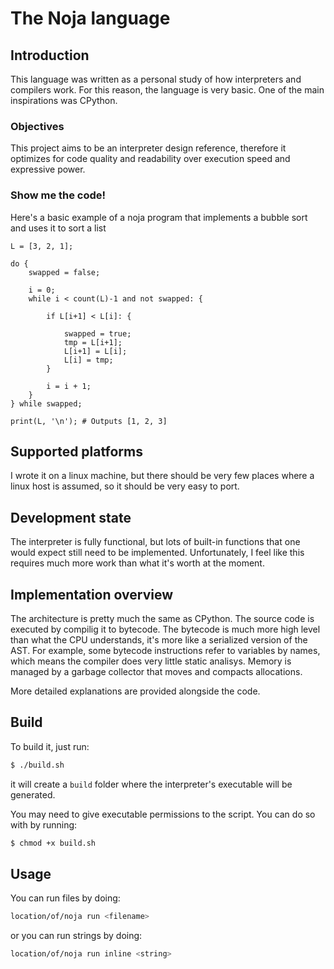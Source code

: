 # The Noja language

## Introduction
This language was written as a personal study of how interpreters and compilers work. For this reason, the language is very basic. One of the main inspirations was CPython.

### Objectives
This project aims to be an interpreter design reference, therefore it optimizes for code quality and readability over execution speed and expressive power.

### Show me the code!
Here's a basic example of a noja program that implements a bubble sort and uses it to sort a list
```
L = [3, 2, 1];

do {
    swapped = false;

    i = 0;
    while i < count(L)-1 and not swapped: {

        if L[i+1] < L[i]: {
        
            swapped = true;
            tmp = L[i+1];
            L[i+1] = L[i];
            L[i] = tmp;
        }
        
        i = i + 1;
    }
} while swapped;

print(L, '\n'); # Outputs [1, 2, 3]
```

## Supported platforms
I wrote it on a linux machine, but there should be very few places where a linux host is assumed, so it should be very easy to port.

## Development state
The interpreter is fully functional, but lots of built-in functions that one would expect still need to be implemented. Unfortunately, I feel like this requires much more work than what it's worth at the moment.

## Implementation overview
The architecture is pretty much the same as CPython. The source code is executed by compilig it to bytecode. The bytecode is much more high level than what the CPU understands, it's more like a serialized version of the AST. For example, some bytecode instructions refer to variables by names, which means the compiler does very little static analisys. Memory is managed by a garbage collector that moves and compacts allocations.

More detailed explanations are provided alongside the code.

## Build

To build it, just run:
```sh
$ ./build.sh
```
it will create a `build` folder where the interpreter's executable will be generated.

You may need to give executable permissions to the script. You can do so with by running:

```sh
$ chmod +x build.sh
```

## Usage

You can run files by doing:
```sh
location/of/noja run <filename>
```

or you can run strings by doing:
```sh
location/of/noja run inline <string>
```
